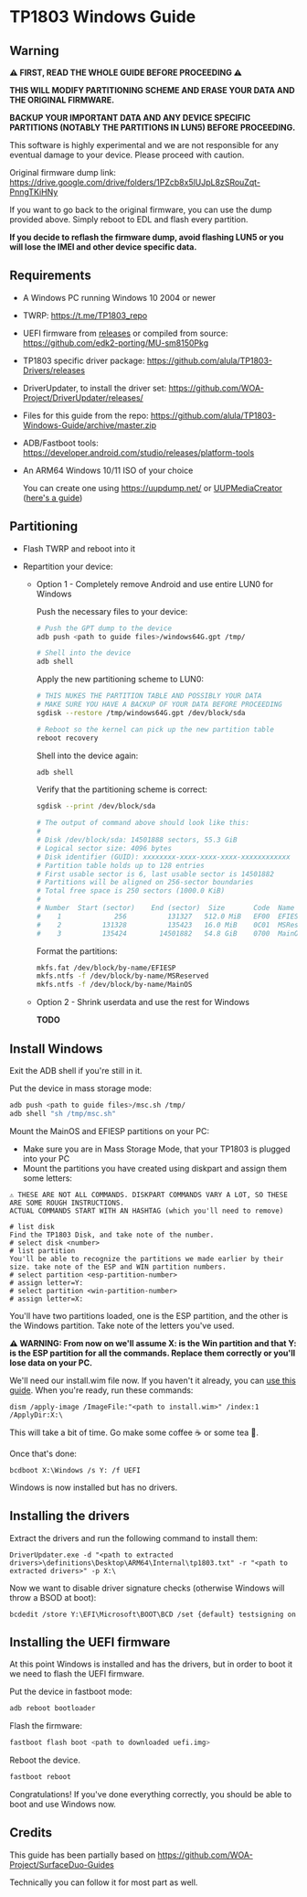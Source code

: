 # TP1803 Windows Guide

## Warning

**⚠️ FIRST, READ THE WHOLE GUIDE BEFORE PROCEEDING ⚠️**

**THIS WILL MODIFY PARTITIONING SCHEME AND ERASE YOUR DATA AND THE ORIGINAL FIRMWARE.**

**BACKUP YOUR IMPORTANT DATA AND ANY DEVICE SPECIFIC PARTITIONS (NOTABLY THE PARTITIONS IN LUN5) BEFORE PROCEEDING.**

This software is highly experimental and we are not responsible for any eventual damage to your device. Please proceed with caution.

Original firmware dump link: https://drive.google.com/drive/folders/1PZcb8x5lUJpL8zSRouZqt-PnngTKiHNy

If you want to go back to the original firmware, you can use the dump provided above. Simply reboot to EDL and flash every partition.

**If you decide to reflash the firmware dump, avoid flashing LUN5 or you will lose the IMEI and other device specific data.**

## Requirements

- A Windows PC running Windows 10 2004 or newer
- TWRP: https://t.me/TP1803_repo
- UEFI firmware from [releases](https://github.com/alula/TP1803-Windows-Guide/releases) or compiled from source: https://github.com/edk2-porting/MU-sm8150Pkg
- TP1803 specific driver package: https://github.com/alula/TP1803-Drivers/releases
- DriverUpdater, to install the driver set: https://github.com/WOA-Project/DriverUpdater/releases/
- Files for this guide from the repo: https://github.com/alula/TP1803-Windows-Guide/archive/master.zip
- ADB/Fastboot tools: https://developer.android.com/studio/releases/platform-tools
- An ARM64 Windows 10/11 ISO of your choice

  You can create one using https://uupdump.net/ or [UUPMediaCreator](https://github.com/gus33000/UUPMediaCreator) ([here's a guide](https://github.com/WOA-Project/SurfaceDuo-Guides/blob/main/CreateWindowsISO.md))

## Partitioning

- Flash TWRP and reboot into it
- Repartition your device:

  - Option 1 - Completely remove Android and use entire LUN0 for Windows

    Push the necessary files to your device:

    ```bash
    # Push the GPT dump to the device
    adb push <path to guide files>/windows64G.gpt /tmp/

    # Shell into the device
    adb shell
    ```

    Apply the new partitioning scheme to LUN0:

    ```bash
    # THIS NUKES THE PARTITION TABLE AND POSSIBLY YOUR DATA
    # MAKE SURE YOU HAVE A BACKUP OF YOUR DATA BEFORE PROCEEDING
    sgdisk --restore /tmp/windows64G.gpt /dev/block/sda

    # Reboot so the kernel can pick up the new partition table
    reboot recovery
    ```

    Shell into the device again:

    ```bash
    adb shell
    ```

    Verify that the partitioning scheme is correct:

    ```bash
    sgdisk --print /dev/block/sda

    # The output of command above should look like this:
    #
    # Disk /dev/block/sda: 14501888 sectors, 55.3 GiB
    # Logical sector size: 4096 bytes
    # Disk identifier (GUID): xxxxxxxx-xxxx-xxxx-xxxx-xxxxxxxxxxxx
    # Partition table holds up to 128 entries
    # First usable sector is 6, last usable sector is 14501882
    # Partitions will be aligned on 256-sector boundaries
    # Total free space is 250 sectors (1000.0 KiB)
    #
    # Number  Start (sector)    End (sector)  Size       Code  Name
    #    1             256          131327   512.0 MiB   EF00  EFIESP
    #    2          131328          135423   16.0 MiB    0C01  MSReserved
    #    3          135424        14501882   54.8 GiB    0700  MainOS
    ```

    Format the partitions:

    ```bash
    mkfs.fat /dev/block/by-name/EFIESP
    mkfs.ntfs -f /dev/block/by-name/MSReserved
    mkfs.ntfs -f /dev/block/by-name/MainOS
    ```

  - Option 2 - Shrink userdata and use the rest for Windows

    **TODO**

## Install Windows

Exit the ADB shell if you're still in it.

Put the device in mass storage mode:

```bash
adb push <path to guide files>/msc.sh /tmp/
adb shell "sh /tmp/msc.sh"
```

Mount the MainOS and EFIESP partitions on your PC:

- Make sure you are in Mass Storage Mode, that your TP1803 is plugged into your PC
- Mount the partitions you have created using diskpart and assign them some letters:

```
⚠️ THESE ARE NOT ALL COMMANDS. DISKPART COMMANDS VARY A LOT, SO THESE ARE SOME ROUGH INSTRUCTIONS. 
ACTUAL COMMANDS START WITH AN HASHTAG (which you'll need to remove)

# list disk
Find the TP1803 Disk, and take note of the number.
# select disk <number>
# list partition
You'll be able to recognize the partitions we made earlier by their size. take note of the ESP and WIN partition numbers.
# select partition <esp-partition-number>
# assign letter=Y:
# select partition <win-partition-number>
# assign letter=X:
```

You'll have two partitions loaded, one is the ESP partition, and the other is the Windows partition. Take note of the letters you've used.

**⚠️ WARNING: From now on we'll assume X: is the Win partition and that Y: is the ESP partition for all the commands. Replace them correctly or you'll lose data on your PC.**

We'll need our install.wim file now. If you haven't it already, you can [use this guide](https://github.com/WOA-Project/SurfaceDuo-Guides/blob/main/CreateWindowsISO.md). When you're ready, run these commands:

```
dism /apply-image /ImageFile:"<path to install.wim>" /index:1 /ApplyDir:X:\
```

This will take a bit of time. Go make some coffee ☕ or some tea 🍵.

Once that's done:

```
bcdboot X:\Windows /s Y: /f UEFI
```

Windows is now installed but has no drivers.

## Installing the drivers

Extract the drivers and run the following command to install them:

```
DriverUpdater.exe -d "<path to extracted drivers>\definitions\Desktop\ARM64\Internal\tp1803.txt" -r "<path to extracted drivers>" -p X:\
```

Now we want to disable driver signature checks (otherwise Windows will throw a BSOD at boot):

```
bcdedit /store Y:\EFI\Microsoft\BOOT\BCD /set {default} testsigning on
```

## Installing the UEFI firmware

At this point Windows is installed and has the drivers, but in order to boot it we need to flash the UEFI firmware.

Put the device in fastboot mode:

```bash
adb reboot bootloader
```

Flash the firmware:

```bash
fastboot flash boot <path to downloaded uefi.img>
```

Reboot the device. 

```bash
fastboot reboot
```

Congratulations! If you've done everything correctly, you should be able to boot and use Windows now.

## Credits

This guide has been partially based on https://github.com/WOA-Project/SurfaceDuo-Guides

Technically you can follow it for most part as well.
